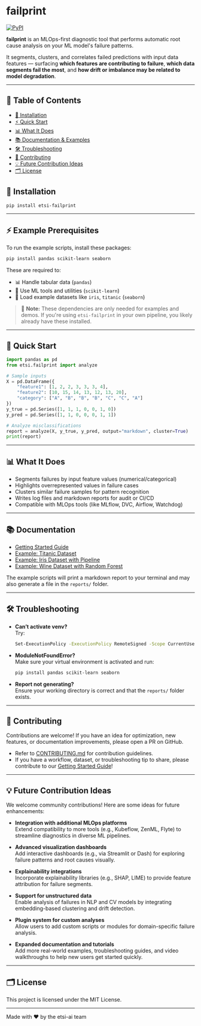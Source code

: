 # failprint

[![PyPI](https://img.shields.io/pypi/v/etsi-failprint.svg)](https://pypi.org/project/etsi-failprint/)

**failprint** is an MLOps-first diagnostic tool that performs automatic root cause analysis on your ML model's failure patterns.

It segments, clusters, and correlates failed predictions with input data features — surfacing **which features are contributing to failure**, **which data segments fail the most**, and **how drift or imbalance may be related to model degradation**.

---

## 📑 Table of Contents

- [🚀 Installation](#-installation)
- [⚡ Quick Start](#-quick-start)
- [📊 What It Does](#-what-it-does)
- [📚 Documentation & Examples](#-documentation--examples)
- [🛠️ Troubleshooting](#-troubleshooting)
- [🤝 Contributing](#-contributing)
- [💡 Future Contribution Ideas](#-future-contribution-ideas)
- [🗂️ License](#-license)

## 🚀 Installation

```sh
pip install etsi-failprint
```

---

## ⚡ Example Prerequisites

To run the example scripts, install these packages:

```sh
pip install pandas scikit-learn seaborn
```

These are required to:

- 📊 Handle tabular data (`pandas`)  
- 🤖 Use ML tools and utilities (`scikit-learn`)  
- 🧬 Load example datasets like `iris`, `titanic` (`seaborn`)  

> 📌 **Note:** These dependencies are only needed for examples and demos. If you're using `etsi-failprint` in your own pipeline, you likely already have these installed.


---

## 🏁 Quick Start

```python
import pandas as pd
from etsi.failprint import analyze

# Sample inputs
X = pd.DataFrame({
    "feature1": [1, 2, 2, 3, 3, 3, 4],
    "feature2": [10, 15, 14, 13, 12, 13, 20],
    "category": ["A", "B", "B", "B", "C", "C", "A"]
})
y_true = pd.Series([1, 1, 1, 0, 0, 1, 0])
y_pred = pd.Series([1, 1, 0, 0, 0, 1, 1])

# Analyze misclassifications
report = analyze(X, y_true, y_pred, output="markdown", cluster=True)
print(report)
```

---

## 📊 What It Does

- Segments failures by input feature values (numerical/categorical)
- Highlights overrepresented values in failure cases
- Clusters similar failure samples for pattern recognition
- Writes log files and markdown reports for audit or CI/CD
- Compatible with MLOps tools (like MLflow, DVC, Airflow, Watchdog)

---

## 📚 Documentation

- [Getting Started Guide](docs/getting_started.md)
- [Example: Titanic Dataset](examples/titanic_workflow.py)
- [Example: Iris Dataset with Pipeline](examples/iris_pipeline.py)
- [Example: Wine Dataset with Random Forest](examples/wine_random_forest.py)

The example scripts will print a markdown report to your terminal and may also generate a file in the `reports/` folder.

---

## 🛠️ Troubleshooting

- **Can’t activate venv?**  
  Try:  
  ```sh
  Set-ExecutionPolicy -ExecutionPolicy RemoteSigned -Scope CurrentUser
  ```
- **ModuleNotFoundError?**  
  Make sure your virtual environment is activated and run:  
  ```sh
  pip install pandas scikit-learn seaborn
  ```
- **Report not generating?**  
  Ensure your working directory is correct and that the `reports/` folder exists.

---

## 🤝 Contributing

Contributions are welcome! If you have an idea for optimization, new features, or documentation improvements, please open a PR on GitHub.

- Refer to [CONTRIBUTING.md](https://github.com/etsi-ai/etsi-failprint/blob/main/CONTRIBUTING.md) for contribution guidelines.
- If you have a workflow, dataset, or troubleshooting tip to share, please contribute to our [Getting Started Guide](docs/getting_started.md)!

---

## 💡 Future Contribution Ideas

We welcome community contributions! Here are some ideas for future enhancements:

- **Integration with additional MLOps platforms**  
  Extend compatibility to more tools (e.g., Kubeflow, ZenML, Flyte) to streamline diagnostics in diverse ML pipelines.

- **Advanced visualization dashboards**  
  Add interactive dashboards (e.g., via Streamlit or Dash) for exploring failure patterns and root causes visually.

- **Explainability integrations**  
  Incorporate explainability libraries (e.g., SHAP, LIME) to provide feature attribution for failure segments.

- **Support for unstructured data**  
  Enable analysis of failures in NLP and CV models by integrating embedding-based clustering and drift detection.

- **Plugin system for custom analyses**  
  Allow users to add custom scripts or modules for domain-specific failure analysis.

- **Expanded documentation and tutorials**  
  Add more real-world examples, troubleshooting guides, and video walkthroughs to help new users get started quickly.

---

## 🗂️ License

This project is licensed under the MIT License.

---

Made with ❤️ by the etsi-ai team

